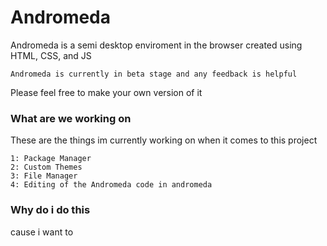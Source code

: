 # Andromeda
Andromeda is a semi desktop enviroment in the browser created using HTML, CSS, and JS

```Andromeda is currently in beta stage and any feedback is helpful```

Please feel free to make your own version of it



### What are we working on
These are the things im currently working on when it comes to this project

```
1: Package Manager
2: Custom Themes
3: File Manager
4: Editing of the Andromeda code in andromeda
```

### Why do i do this
cause i want to 
